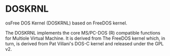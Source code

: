 DOSKRNL
=======

osFree DOS Kernel (DOSKRNL) based on FreeDOS kernel.

The DOSKRNL implements the core MS/PC-DOS (R) compatible functions for Multiole Virtual Machine.
It is derived from The FreeDOS kernel which, in turn, is derived from Pat Villani's DOS-C kernel
and released under the GPL v2.

